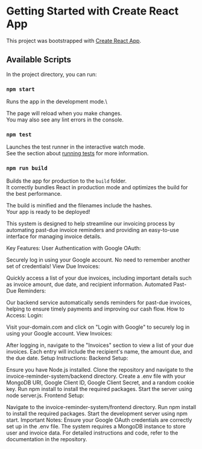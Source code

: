 # Getting Started with Create React App

This project was bootstrapped with [Create React App](https://github.com/facebook/create-react-app).

## Available Scripts

In the project directory, you can run:

### `npm start`

Runs the app in the development mode.\

The page will reload when you make changes.\
You may also see any lint errors in the console.

### `npm test`

Launches the test runner in the interactive watch mode.\
See the section about [running tests](https://facebook.github.io/create-react-app/docs/running-tests) for more information.

### `npm run build`

Builds the app for production to the `build` folder.\
It correctly bundles React in production mode and optimizes the build for the best performance.

The build is minified and the filenames include the hashes.\
Your app is ready to be deployed!


This system is designed to help streamline our invoicing process by automating past-due invoice reminders and providing an easy-to-use interface for managing invoice details.

Key Features:
User Authentication with Google OAuth:

Securely log in using your Google account. No need to remember another set of credentials!
View Due Invoices:

Quickly access a list of your due invoices, including important details such as invoice amount, due date, and recipient information.
Automated Past-Due Reminders:

Our backend service automatically sends reminders for past-due invoices, helping to ensure timely payments and improving our cash flow.
How to Access:
Login:

Visit your-domain.com and click on "Login with Google" to securely log in using your Google account.
View Invoices:

After logging in, navigate to the "Invoices" section to view a list of your due invoices. Each entry will include the recipient's name, the amount due, and the due date.
Setup Instructions:
Backend Setup:

Ensure you have Node.js installed.
Clone the repository and navigate to the invoice-reminder-system/backend directory.
Create a .env file with your MongoDB URI, Google Client ID, Google Client Secret, and a random cookie key.
Run npm install to install the required packages.
Start the server using node server.js.
Frontend Setup:

Navigate to the invoice-reminder-system/frontend directory.
Run npm install to install the required packages.
Start the development server using npm start.
Important Notes:
Ensure your Google OAuth credentials are correctly set up in the .env file.
The system requires a MongoDB instance to store user and invoice data.
For detailed instructions and code, refer to the documentation in the repository.
